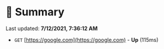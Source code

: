 # 📖 Summary
Last updated: **7/12/2021, 7:36:12 AM**

- `GET` [https://google.com](https://google.com) - **Up** (115ms)
